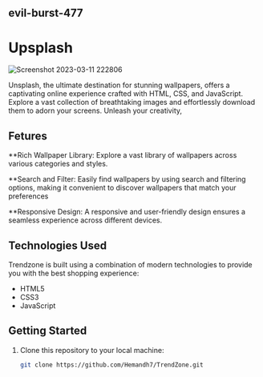 ## evil-burst-477

# Upsplash

![Screenshot 2023-03-11 222806](https://github.com/Hemandh7/evil-burst-477/assets/112857752/7b1eab05-2d98-4b62-a2a9-d1377b65a219)




Unsplash, the ultimate destination for stunning wallpapers, offers a captivating online experience crafted with HTML, CSS, and JavaScript. 
Explore a vast collection of breathtaking images and effortlessly download them to adorn your screens. Unleash your creativity,

## Fetures
**Rich Wallpaper Library: Explore a vast library of wallpapers across various categories and styles.

**Search and Filter: Easily find wallpapers by using search and filtering options, making it convenient to discover wallpapers that match your preferences

**Responsive Design: A responsive and user-friendly design ensures a seamless experience across different devices.

## Technologies Used

Trendzone is built using a combination of modern technologies to provide you with the best shopping experience:

- HTML5
- CSS3
- JavaScript


## Getting Started

1. Clone this repository to your local machine:

   ```bash
   git clone https://github.com/Hemandh7/TrendZone.git
